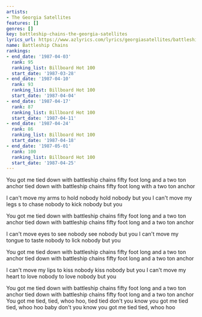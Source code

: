 ```yaml
---
artists:
- The Georgia Satellites
features: []
genres: []
key: battleship-chains-the-georgia-satellites
lyrics_url: https://www.azlyrics.com/lyrics/georgiasatellites/battleshipchains.html
name: Battleship Chains
rankings:
- end_date: '1987-04-03'
  rank: 95
  ranking_list: Billboard Hot 100
  start_date: '1987-03-28'
- end_date: '1987-04-10'
  rank: 93
  ranking_list: Billboard Hot 100
  start_date: '1987-04-04'
- end_date: '1987-04-17'
  rank: 87
  ranking_list: Billboard Hot 100
  start_date: '1987-04-11'
- end_date: '1987-04-24'
  rank: 86
  ranking_list: Billboard Hot 100
  start_date: '1987-04-18'
- end_date: '1987-05-01'
  rank: 100
  ranking_list: Billboard Hot 100
  start_date: '1987-04-25'
---
```


You got me tied down with battleship chains
fifty foot long and a two ton anchor
tied down with battleship chains
fifty foot long with a two ton anchor

I can't move my arms
to hold nobody
hold nobody but you
I can't move my legs s
to chase nobody
to kick nobody but you

You got me tied down with battleship chains
fifty foot long and a two ton anchor
tied down with battleship chains
fifty foot long and a two ton anchor

I can't move eyes
to see nobody
see nobody but you
I can't move my tongue
to taste nobody
to lick nobody but you

You got me tied down with battleship chains
fifty foot long and a two ton anchor
tied down with battleship chains
fifty foot long and a two ton anchor

I can't move my lips
to kiss nobody
kiss nobody but you
I can't move my heart
to love nobody
to love nobody but you

You got me tied down with battleship chains
fifty foot long and a two ton anchor
tied down with battleship chains
fifty foot long and a two ton anchor
You got me tied, tied,
whoo hoo, tied tied
don't you know you got me
tied tied, whoo hoo
baby don't you know you got me
tied tied, whoo hoo



